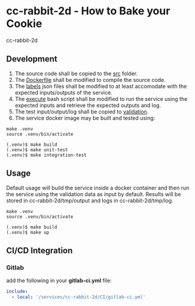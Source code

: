 # cc-rabbit-2d - How to Bake your Cookie

cc-rabbit-2d

## Development

1. The source code shall be copied to the [src](cc-rabbit-2d/src/cc-rabbit-2d) folder.
2. The [Dockerfile](cc-rabbit-2d/src/Dockerfile) shall be modified to compile the source code.
3. The [labels](cc-rabbit-2d/docker/labels) json files shall be modified to at least accomodate with the expected inputs/outputs of the service.
4. The [execute](cc-rabbit-2d/service.cli/execute) bash script shall be modified to run the service using the expected inputs and retrieve the expected outputs and log.
5. The test input/output/log shall be copied to [validation](cc-rabbit-2d/validation).
6. The service docker image may be built and tested using:

``` console
make .venv
source .venv/bin/activate

(.venv)$ make build
(.venv)$ make unit-test
(.venv)$ make integration-test
```

## Usage

Default usage will build the service inside a docker container and then run the service using the validation data as input by default.
Results will be stored in cc-rabbit-2d/tmp/output and logs in cc-rabbit-2d/tmp/log.

```console
make .venv
source .venv/bin/activate

(.venv)$ make build
(.venv)$ make up
```

## CI/CD Integration

### Gitlab

add the following in your __gitlab-ci.yml__ file:

```yaml
include:
  - local: '/services/cc-rabbit-2d/CI/gitlab-ci.yml'
```
